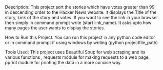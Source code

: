 Description:
This project sort the stories which have votes greater than 99 in descending order to the Hacker News website. It displays the Title of the story, Link of the story and votes. If you want to see the link in your browser then simply in command prompt write (start link_name). It asks upto how many pages the user wants to display the stories.

How to Run this Project:
 You can run this project in any python code editor or in command prompt if using windows by writing (python projectfile_path)
 
Tools Used:
This project uses Beautiful Soup for web scraping and its various functions , requests module for making requests to a web page, pprint module for printing the data in a more concise way.

